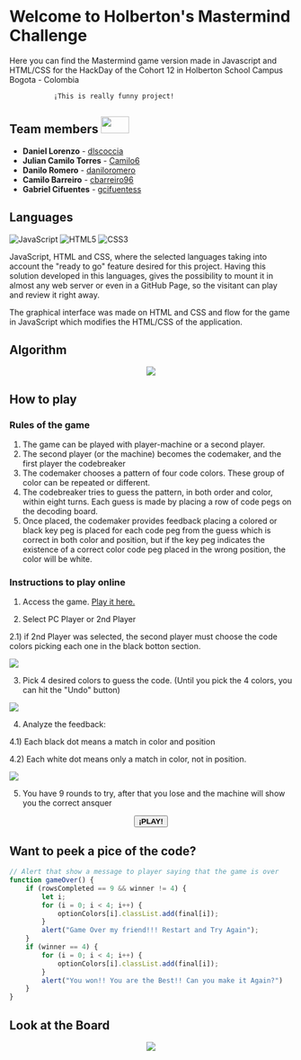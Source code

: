 # Welcome to Holberton's Mastermind Challenge

Here you can find the Mastermind game version made in Javascript and HTML/CSS
for the HackDay of the Cohort 12 in Holberton School Campus Bogota - Colombia

               ¡This is really funny project!



## Team members <img src="https://user-images.githubusercontent.com/66263776/91668517-ebe66c80-ead2-11ea-9f3a-cb4fd48c62a5.gif" width="50" height="30">

- **Daniel Lorenzo** - [dlscoccia](https://github.com/dlscoccia)
- **Julian Camilo Torres** - [Camilo6](https://github.com/Camilo6)
- **Danilo Romero** - [daniloromero](https://github.com/daniloromero)
- **Camilo Barreiro**  - [cbarreiro96](https://github.com/cbarreiro96)
- **Gabriel Cifuentes** - [gcifuentess](https://github.com/gcifuentess)



## Languages
<img src="https://img.shields.io/badge/javascript%20-%23323330.svg?&style=for-the-badge&logo=javascript&logoColor=%23f7de1e" alt="JavaScript"/>
<img src="https://img.shields.io/badge/html5-%23e34f26.svg?&style=for-the-badge&logo=html5&logoColor=white" alt="HTML5"/>
<img src="https://img.shields.io/badge/CSS-%233573b5.svg?&style=for-the-badge&logo=css3&logoColor=white" alt="CSS3"/>

JavaScript, HTML and CSS, where the selected languages taking into account the "ready to go" feature desired for this project. Having this solution developed in this languages, gives the possibility to mount it in almost any web server or even in a GitHub Page, so the visitant can play and review it right away.

The graphical interface was made on HTML and CSS and flow for the game in JavaScript which modifies the HTML/CSS of the application.



## Algorithm

<p align="center">
  <img src="https://raw.githubusercontent.com/holberton-bog-0620/hackday/gh-pages/images/Flow_Chart.png">
</p>



## How to play

### Rules of the game
1. The game can be played with player-machine or a second player.
2. The second player (or the machine) becomes the codemaker, and the first player the codebreaker
3. The codemaker chooses a pattern of four code colors. These group of color can be repeated or different.
4. The codebreaker tries to guess the pattern, in both order and color, within eight turns. Each guess is made by placing a row of code pegs on the decoding board.
5. Once placed, the codemaker provides feedback placing a colored or black key peg is placed for each code peg from the guess which is correct in both color and position, but if the key peg indicates the existence of a correct color code peg placed in the wrong position, the color will be white.


### Instructions to play online

1) Access the game. [Play it here.](https://holberton-bog-0620.github.io/hackday/mastermind_game)

2) Select PC Player or 2nd Player

2.1) if 2nd Player was selected, the second player must choose the code colors picking each one in the black botton section.

<img src="https://raw.githubusercontent.com/holberton-bog-0620/hackday/gh-pages/images/Select_player.png"> 

3) Pick 4 desired colors to guess the code. (Until you pick the 4 colors, you can hit the "Undo" button)

<img src="https://raw.githubusercontent.com/holberton-bog-0620/hackday/gh-pages/images/color_options.png">

4) Analyze the feedback:

4.1) Each black dot means a match in color and position

4.2) Each white dot means only a match in color, not in position.

   <img src="https://raw.githubusercontent.com/holberton-bog-0620/hackday/gh-pages/images/checker.png"> 

5) You have 9 rounds to try, after that you lose and the machine will show you the correct ansquer

<center>
<button href="https://holberton-bog-0620.github.io/hackday/mastermind_game"><b>¡PLAY!</b></button>
</center>



## Want to peek a pice of the code?

```javascript
// Alert that show a message to player saying that the game is over
function gameOver() {
    if (rowsCompleted == 9 && winner != 4) {
        let i;
        for (i = 0; i < 4; i++) {
            optionColors[i].classList.add(final[i]);
        }
        alert("Game Over my friend!!! Restart and Try Again");
    }
    if (winner == 4) {
        for (i = 0; i < 4; i++) {
            optionColors[i].classList.add(final[i]);
        }
        alert("You won!! You are the Best!! Can you make it Again?")
    }
}
```



## Look at the Board

<center>
<img src="https://raw.githubusercontent.com/holberton-bog-0620/hackday/gh-pages/images/Mastermind-The-Game.png">
</center>